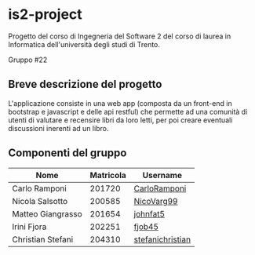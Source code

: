 # is2-project

Progetto del corso di Ingegneria del Software 2 del corso di laurea in Informatica dell'università degli studi di Trento.

Gruppo #22

## Breve descrizione del progetto

L'applicazione consiste in una web app (composta da un front-end in bootstrap e javascript e delle api restful) che permette ad una comunità di utenti di valutare e recensire libri da loro letti, per poi creare eventuali discussioni inerenti ad un libro.

## Componenti del gruppo

|Nome|Matricola|Username|
|---|---|---|
|Carlo Ramponi|201720|[CarloRamponi](https://github.com/CarloRamponi)|
|Nicola Salsotto|200585|[NicoVarg99](https://github.com/NicoVarg99)|
|Matteo Giangrasso|201654|[johnfat5](https://github.com/johnfat5)|
|Irini Fjora|202251|[fjob45](https://github.com/fjob45)|
|Christian Stefani|204310|[stefanichristian](https://github.com/stefanichristian)|
